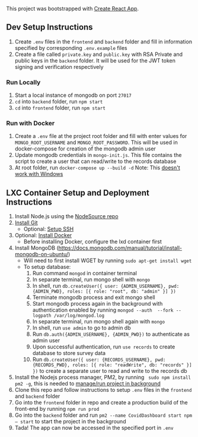 This project was bootstrapped with [Create React App](https://github.com/facebook/create-react-app).

## Dev Setup Instructions

1. Create `.env` files in the `frontend` and `backend` folder and fill in information specified by corresponding `.env.example` files
2. Create a file called `private.key` and `public.key` with RSA Private and public keys in the `backend` folder. It will be used for the JWT token signing and verification respectively

### Run Locally

1. Start a local instance of mongodb on port `27017`
2. `cd` into `backend` folder, run `npm start`
3. `cd` into `frontend` folder, run `npm start`

### Run with Docker 

1. Create a `.env` file at the project root folder and fill with enter values for `MONGO_ROOT_USERNAME` and `MONGO_ROOT_PASSWORD`. This will be used in docker-compose for creation of the mongodb admin user
2. Update mongodb credentials in `mongo-init.js`. This file contains the script to create a user that can read/write to the records database
3. At root folder, run `docker-compose up --build -d`
Note: This [doesn't work with Windows](https://github.com/docker-library/faq/pull/17/commits/9dc17303b98c8f63cdad5ed873b25b9850a1494b)

## LXC Container Setup and Deployment Instructions

1. Install Node.js using the [NodeSource repo](https://www.geeksforgeeks.org/installation-of-node-js-on-linux/)
2. [Install Git](https://www.atlassian.com/git/tutorials/install-git#linux)
    * Optional: [Setup SSH](https://docs.github.com/en/github/authenticating-to-github/adding-a-new-ssh-key-to-your-github-account)
3. Optional: [Install Docker](https://docs.docker.com/engine/install/ubuntu/)
    * Before installing Docker, configure the lxd container first 
4. Install MongoDB (https://docs.mongodb.com/manual/tutorial/install-mongodb-on-ubuntu/)
    * Will need to first install WGET by running `sudo apt-get install wget`
    * To setup database:
        1. Run command `mongod` in container terminal
        2. In separate terminal, run mongo shell with `mongo`
        3. In shell, run `db.createUser({ user: {ADMIN_USERNAME}, pwd:  {ADMIN_PWD}, roles: [{ role: "root", db: "admin" }] })`
        4. Terminate mongodb process and exit mongo shell
        5.	Start mongodb process again in the background with authentication enabled by running `mongod --auth  --fork --logpath /var/log/mongod.log`
        6. In separate terminal, run mongo shell again with `mongo`
        7.	In shell, run `use admin` to go to admin db
        8.	Run `db.auth({ADMIN_USERNAME}, {ADMIN_PWD})` to authenticate as admin user
        9.	Upon successful authentication, run `use records` to create database to store survey data
        10.	Run `db.createUser({ user: {RECORDS_USERNAME}, pwd:  {RECORDS_PWD}, roles: [{ role: "readWrite", db: "records" }] })` to create a separate user to read and write to the records db
5. Install the Nodejs process manager, PM2, by running ` sudo npm install pm2 -g`, this is needed to [manage/run project in background](https://pm2.keymetrics.io/docs/usage/quick-start/)
6. Clone this repo and follow instructions to setup `.env` files in the `frontend` and `backend` folder
7. Go into the `frontend` folder in repo and create a production build of the front-end by running `npm run prod`
8. Go into the `backend` folder and run `pm2 --name CovidDashboard start npm – start` to start the project in the background
9. Tada! The app can now be accessed in the specified port in `.env`
